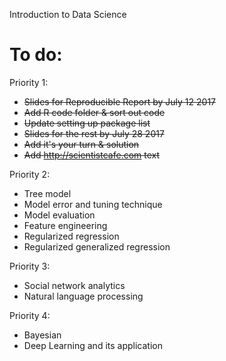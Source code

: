 Introduction to Data Science

# To do:

Priority 1:

- ~~Slides for Reproducible Report by July 12 2017~~
- ~~Add R code folder & sort out code~~
- ~~Update setting up package list~~
- ~~Slides for the rest by July 28 2017~~
- ~~Add it's your turn & solution~~
- ~~Add http://scientistcafe.com text~~

Priority 2: 

- Tree model 
- Model error and tuning technique
- Model evaluation
- Feature engineering
- Regularized regression
- Regularized generalized regression

Priority 3:

- Social network analytics
- Natural language processing

Priority 4:
- Bayesian
- Deep Learning and its application


